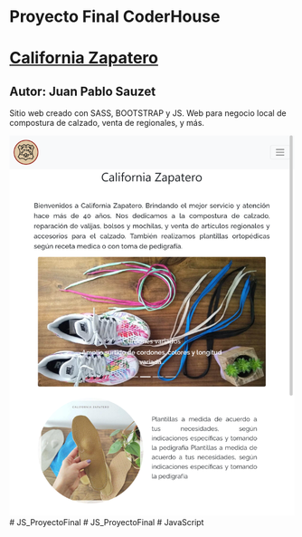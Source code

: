 # Proyecto Final CoderHouse
<h1>
  <a href="https://chuampis.github.io/JS_ProyectoFinal" target="_blank">California Zapatero</a>
</h1>

<h2>
  Autor: Juan Pablo Sauzet
</h2>

<p>
  Sitio web creado con SASS, BOOTSTRAP y JS. Web para negocio local de compostura de calzado, venta de regionales, y más.
  </p>
  <img src="https://github.com/Chuampis/CoderHouse/blob/main/screenshot.png">
# JS_ProyectoFinal
# JS_ProyectoFinal
# JavaScript
